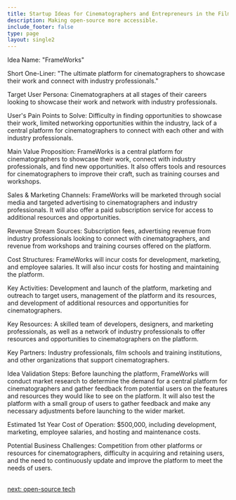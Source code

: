 ```yaml
---
title: Startup Ideas for Cinematographers and Entrepreneurs in the Film  Industry
description: Making open-source more accessible.
include_footer: false
type: page
layout: single2
---
```


<p>
Idea Name: "FrameWorks"

Short One-Liner: "The ultimate platform for cinematographers to showcase their work and connect with industry professionals."

Target User Persona: Cinematographers at all stages of their careers looking to showcase their work and network with industry professionals.

User's Pain Points to Solve: Difficulty in finding opportunities to showcase their work, limited networking opportunities within the industry, lack of a central platform for cinematographers to connect with each other and with industry professionals.

Main Value Proposition: FrameWorks is a central platform for cinematographers to showcase their work, connect with industry professionals, and find new opportunities. It also offers tools and resources for cinematographers to improve their craft, such as training courses and workshops.

Sales & Marketing Channels: FrameWorks will be marketed through social media and targeted advertising to cinematographers and industry professionals. It will also offer a paid subscription service for access to additional resources and opportunities.

Revenue Stream Sources: Subscription fees, advertising revenue from industry professionals looking to connect with cinematographers, and revenue from workshops and training courses offered on the platform.

Cost Structures: FrameWorks will incur costs for development, marketing, and employee salaries. It will also incur costs for hosting and maintaining the platform.

Key Activities: Development and launch of the platform, marketing and outreach to target users, management of the platform and its resources, and development of additional resources and opportunities for cinematographers.

Key Resources: A skilled team of developers, designers, and marketing professionals, as well as a network of industry professionals to offer resources and opportunities to cinematographers on the platform.

Key Partners: Industry professionals, film schools and training institutions, and other organizations that support cinematographers.

Idea Validation Steps: Before launching the platform, FrameWorks will conduct market research to determine the demand for a central platform for cinematographers and gather feedback from potential users on the features and resources they would like to see on the platform. It will also test the platform with a small group of users to gather feedback and make any necessary adjustments before launching to the wider market.

Estimated 1st Year Cost of Operation: $500,000, including development, marketing, employee salaries, and hosting and maintenance costs.

Potential Business Challenges: Competition from other platforms or resources for cinematographers, difficulty in acquiring and retaining users, and the need to continuously update and improve the platform to meet the needs of users.

<br>
<a href="https://workdojos.com/cinematographer/tech">next: open-source tech</a>
</p>